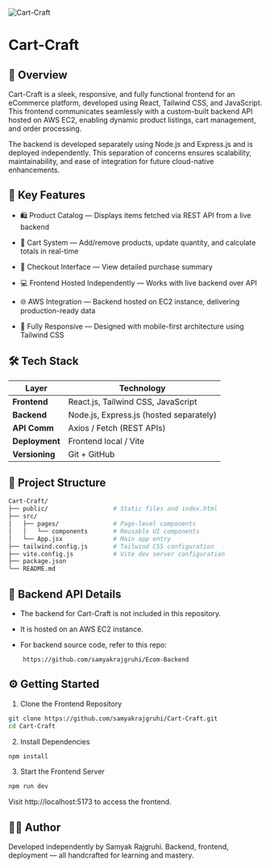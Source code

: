 ![Cart-Craft](https://socialify.git.ci/samyakrajgruhi/Cart-Craft/image?custom_language=React&font=Raleway&language=1&name=1&owner=1&pattern=Transparent&theme=Dark)


# Cart-Craft

## 🚀 Overview

Cart-Craft is a sleek, responsive, and fully functional frontend for an eCommerce platform, developed using React, Tailwind CSS, and JavaScript. This frontend communicates seamlessly with a custom-built backend API hosted on AWS EC2, enabling dynamic product listings, cart management, and order processing.

The backend is developed separately using Node.js and Express.js and is deployed independently. This separation of concerns ensures scalability, maintainability, and ease of integration for future cloud-native enhancements.


## 🧠 Key Features

- 🛍️ Product Catalog — Displays items fetched via REST API from a live backend

- 🛒 Cart System — Add/remove products, update quantity, and calculate totals in real-time

- 🧾 Checkout Interface — View detailed purchase summary

- 💻 Frontend Hosted Independently — Works with live backend over API

- 🌐 AWS Integration — Backend hosted on EC2 instance, delivering production-ready data

- 📱 Fully Responsive — Designed with mobile-first architecture using Tailwind CSS


## 🛠️ Tech Stack

| Layer          | Technology                              |                    
| -------------- | --------------------------------------- | 
| **Frontend**   | React.js, Tailwind CSS, JavaScript      
| **Backend**    | Node.js, Express.js (hosted separately) 
| **API Comm**   | Axios / Fetch (REST APIs)               
| **Deployment** | Frontend local / Vite                   |
| **Versioning** | Git + GitHub                            

## 📁 Project Structure


```bash
Cart-Craft/
├── public/                  # Static files and index.html
├── src/
│   ├── pages/               # Page-level components
│   │   └── components       # Reusable UI components
│   └── App.jsx              # Main app entry
├── tailwind.config.js       # Tailwind CSS configuration
├── vite.config.js           # Vite dev server configuration
├── package.json
└── README.md
```

## 🔗 Backend API Details

- The backend for Cart-Craft is not included in this repository.

- It is hosted on an AWS EC2 instance.

- For backend source code, refer to this repo:
```link
    https://github.com/samyakrajgruhi/Ecom-Backend
```
## ⚙️ Getting Started

1. Clone the Frontend Repository
```bash
git clone https://github.com/samyakrajgruhi/Cart-Craft.git
cd Cart-Craft
```

2. Install Dependencies
```bash
npm install
```

3. Start the Frontend Server
```bash
npm run dev
```

Visit http://localhost:5173 to access the frontend.
## 👨‍💻 Author

Developed independently by Samyak Rajgruhi.
Backend, frontend, deployment — all handcrafted for learning and mastery.

